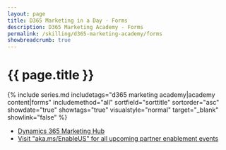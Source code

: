```yaml
---
layout: page
title: D365 Marketing in a Day - Forms
description: D365 Marketing Academy - Forms
permalink: /skilling/d365-marketing-academy/forms
showbreadcrumb: true
---
```


# {{ page.title }}


{% include series.md 
    includetags="d365 marketing academy|academy content|forms" 
    includemethod="all" sortfield="sorttitle" sortorder="asc" 
    showdate="true" showtags="true" 
    visualstyle="normal" target="_blank" showlink="false"
%}

* <a href="https://learn.microsoft.com/en-us/dynamics365/marketing/help-hub" target="_blank">Dynamics 365 Marketing Hub
* <a href="https://www.microsoft.com/partner-training/en-us" target="_blank">Visit "aka.ms/EnableUS" for all upcoming partner enablement events
